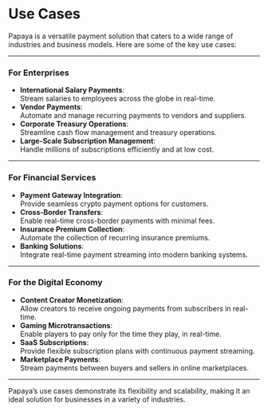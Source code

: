 # Use Cases

Papaya is a versatile payment solution that caters to a wide range of industries and business models. Here are some of the key use cases:

***

### **For Enterprises**

* **International Salary Payments**:\
  Stream salaries to employees across the globe in real-time.
* **Vendor Payments**:\
  Automate and manage recurring payments to vendors and suppliers.
* **Corporate Treasury Operations**:\
  Streamline cash flow management and treasury operations.
* **Large-Scale Subscription Management**:\
  Handle millions of subscriptions efficiently and at low cost.

***

### **For Financial Services**

* **Payment Gateway Integration**:\
  Provide seamless crypto payment options for customers.
* **Cross-Border Transfers**:\
  Enable real-time cross-border payments with minimal fees.
* **Insurance Premium Collection**:\
  Automate the collection of recurring insurance premiums.
* **Banking Solutions**:\
  Integrate real-time payment streaming into modern banking systems.

***

### **For the Digital Economy**

* **Content Creator Monetization**:\
  Allow creators to receive ongoing payments from subscribers in real-time.
* **Gaming Microtransactions**:\
  Enable players to pay only for the time they play, in real-time.
* **SaaS Subscriptions**:\
  Provide flexible subscription plans with continuous payment streaming.
* **Marketplace Payments**:\
  Stream payments between buyers and sellers in online marketplaces.

***

Papaya’s use cases demonstrate its flexibility and scalability, making it an ideal solution for businesses in a variety of industries.
